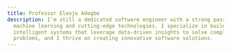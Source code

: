 ```yaml
---
title: Professor Eleojo Adegbe
description: I'm still a dedicated software engineer with a strong passion for
  machine learning and cutting-edge technologies. I specialize in building
  intelligent systems that leverage data-driven insights to solve complex
  problems, and I thrive on creating innovative software solutions.
---
```

